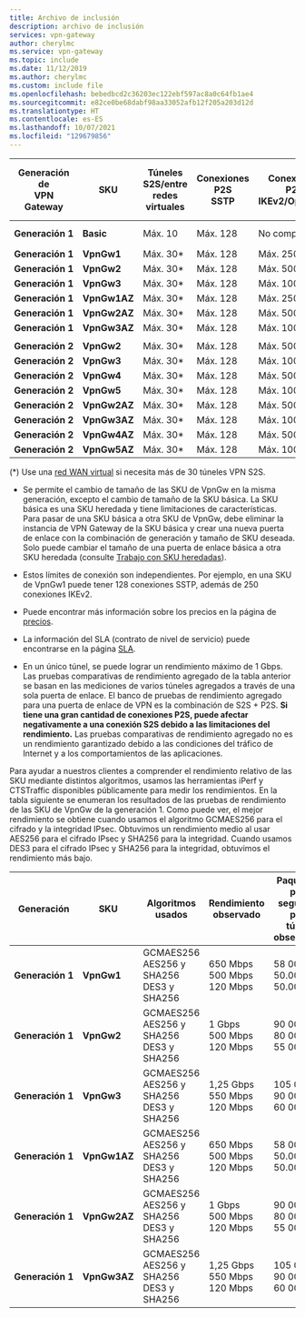 ```yaml
---
title: Archivo de inclusión
description: archivo de inclusión
services: vpn-gateway
author: cherylmc
ms.service: vpn-gateway
ms.topic: include
ms.date: 11/12/2019
ms.author: cherylmc
ms.custom: include file
ms.openlocfilehash: bebedbcd2c36203ec122ebf597ac8a0c64fb1ae4
ms.sourcegitcommit: e82ce0be68dabf98aa33052afb12f205a203d12d
ms.translationtype: HT
ms.contentlocale: es-ES
ms.lasthandoff: 10/07/2021
ms.locfileid: "129679856"
---
```

|**Generación<br>de<br>VPN Gateway** |**SKU**   | **Túneles<br>S2S/entre redes virtuales** | Conexiones **P2S<br> SSTP** | Conexiones **P2S<br> IKEv2/OpenVPN** | **Pruebas comparativas de rendimiento<br>agregado** | **BGP** | **Con redundancia de zona** |
|---            |---         | ---        | ---       | ---            | ---       | ---       | ---|
|**Generación 1**|**Basic**   | Máx. 10    | Máx. 128  | No compatible  | 100 Mbps  | No compatible| No |
|**Generación 1**|**VpnGw1**  | Máx. 30*   | Máx. 128  | Máx. 250       | 650 Mbps  | Compatible | No |
|**Generación 1**|**VpnGw2**  | Máx. 30*   | Máx. 128  | Máx. 500       | 1 Gbps    | Compatible | No |
|**Generación 1**|**VpnGw3**  | Máx. 30*   | Máx. 128  | Máx. 1000      | 1,25 Gbps | Compatible | No |
|**Generación 1**|**VpnGw1AZ**| Máx. 30*   | Máx. 128  | Máx. 250       | 650 Mbps  | Compatible | Sí |
|**Generación 1**|**VpnGw2AZ**| Máx. 30*   | Máx. 128  | Máx. 500       | 1 Gbps    | Compatible | Sí |
|**Generación 1**|**VpnGw3AZ**| Máx. 30*   | Máx. 128  | Máx. 1000      | 1,25 Gbps | Compatible | Sí |
|        |            |            |           |                |           |           |     |
|**Generación 2**|**VpnGw2**  | Máx. 30*   | Máx. 128  | Máx. 500       | 1,25 Gbps | Compatible | No |
|**Generación 2**|**VpnGw3**  | Máx. 30*   | Máx. 128  | Máx. 1000      | 2,5 Gbps  | Compatible | No |
|**Generación 2**|**VpnGw4**  | Máx. 30*   | Máx. 128  | Máx. 5000      | 5 Gbps    | Compatible | No |
|**Generación 2**|**VpnGw5**  | Máx. 30*   | Máx. 128  | Máx. 10000      | 10 Gbps   | Compatible | No |
|**Generación 2**|**VpnGw2AZ**| Máx. 30*   | Máx. 128  | Máx. 500       | 1,25 Gbps | Compatible | Sí |
|**Generación 2**|**VpnGw3AZ**| Máx. 30*   | Máx. 128  | Máx. 1000      | 2,5 Gbps  | Compatible | Sí |
|**Generación 2**|**VpnGw4AZ**| Máx. 30*   | Máx. 128  | Máx. 5000      | 5 Gbps    | Compatible | Sí |
|**Generación 2**|**VpnGw5AZ**| Máx. 30*   | Máx. 128  | Máx. 10000      | 10 Gbps   | Compatible | Sí |

(*) Use una [red WAN virtual](../articles/virtual-wan/virtual-wan-about.md) si necesita más de 30 túneles VPN S2S.

* Se permite el cambio de tamaño de las SKU de VpnGw en la misma generación, excepto el cambio de tamaño de la SKU básica. La SKU básica es una SKU heredada y tiene limitaciones de características. Para pasar de una SKU básica a otra SKU de VpnGw, debe eliminar la instancia de VPN Gateway de la SKU básica y crear una nueva puerta de enlace con la combinación de generación y tamaño de SKU deseada. Solo puede cambiar el tamaño de una puerta de enlace básica a otra SKU heredada (consulte [Trabajo con SKU heredadas](../articles/vpn-gateway/vpn-gateway-about-skus-legacy.md)).

* Estos límites de conexión son independientes. Por ejemplo, en una SKU de VpnGw1 puede tener 128 conexiones SSTP, además de 250 conexiones IKEv2.

* Puede encontrar más información sobre los precios en la página de [precios](https://azure.microsoft.com/pricing/details/vpn-gateway).

* La información del SLA (contrato de nivel de servicio) puede encontrarse en la página [SLA](https://azure.microsoft.com/support/legal/sla/vpn-gateway/).

* En un único túnel, se puede lograr un rendimiento máximo de 1 Gbps. Las pruebas comparativas de rendimiento agregado de la tabla anterior se basan en las mediciones de varios túneles agregados a través de una sola puerta de enlace. El banco de pruebas de rendimiento agregado para una puerta de enlace de VPN es la combinación de S2S + P2S. **Si tiene una gran cantidad de conexiones P2S, puede afectar negativamente a una conexión S2S debido a las limitaciones del rendimiento.** Las pruebas comparativas de rendimiento agregado no es un rendimiento garantizado debido a las condiciones del tráfico de Internet y a los comportamientos de las aplicaciones.

Para ayudar a nuestros clientes a comprender el rendimiento relativo de las SKU mediante distintos algoritmos, usamos las herramientas iPerf y CTSTraffic disponibles públicamente para medir los rendimientos. En la tabla siguiente se enumeran los resultados de las pruebas de rendimiento de las SKU de VpnGw de la generación 1. Como puede ver, el mejor rendimiento se obtiene cuando usamos el algoritmo GCMAES256 para el cifrado y la integridad IPsec. Obtuvimos un rendimiento medio al usar AES256 para el cifrado IPsec y SHA256 para la integridad. Cuando usamos DES3 para el cifrado IPsec y SHA256 para la integridad, obtuvimos el rendimiento más bajo.

|**Generación**|**SKU**   | **Algoritmos<br>usados** | **Rendimiento<br>observado** | **Paquetes por segundo por <br>túnel observado** |
|---           |---       | ---                 | ---            | ---                    |
|**Generación 1**|**VpnGw1**| GCMAES256<br>AES256 y SHA256<br>DES3 y SHA256| 650 Mbps<br>500 Mbps<br>120 Mbps   | 58 000<br>50.000<br>50.000|
|**Generación 1**|**VpnGw2**| GCMAES256<br>AES256 y SHA256<br>DES3 y SHA256| 1 Gbps<br>500 Mbps<br>120 Mbps | 90 000<br>80 000<br>55 000|
|**Generación 1**|**VpnGw3**| GCMAES256<br>AES256 y SHA256<br>DES3 y SHA256| 1,25 Gbps<br>550 Mbps<br>120 Mbps | 105 000<br>90 000<br>60 000|
|**Generación 1**|**VpnGw1AZ**| GCMAES256<br>AES256 y SHA256<br>DES3 y SHA256| 650 Mbps<br>500 Mbps<br>120 Mbps   | 58 000<br>50.000<br>50.000|
|**Generación 1**|**VpnGw2AZ**| GCMAES256<br>AES256 y SHA256<br>DES3 y SHA256| 1 Gbps<br>500 Mbps<br>120 Mbps | 90 000<br>80 000<br>55 000|
|**Generación 1**|**VpnGw3AZ**| GCMAES256<br>AES256 y SHA256<br>DES3 y SHA256| 1,25 Gbps<br>550 Mbps<br>120 Mbps | 105 000<br>90 000<br>60 000|
